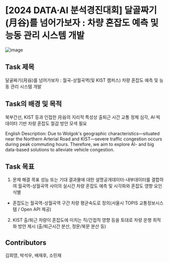 # [2024 DATA·AI 분석경진대회] 달골짜기(月谷)를 넘어가보자 : 차량 혼잡도 예측 및 능동 관리 시스템 개발
![image](https://github.com/user-attachments/assets/b79969bc-12c7-42a2-8d51-547832aa6a39)

Task 제목
---
달골짜기(月谷)를 넘어가보자 : 월곡-상월곡역(및 KIST 캠퍼스) 차량 혼잡도 예측 및 능동 관리 시스템 개발

Task의 배경 및 목적
---
북부간선, KIST 등과 인접한 月谷의 지리적 특성상 출퇴근 시간 교통 정체 심각, AI·빅데이터 기반 차량 혼잡도 절감 방안 모색 필요

English Description: Due to Wolgok's geographic characteristics—situated near the Northern Arterial Road and KIST—severe traffic congestion occurs during peak commuting hours. Therefore, we aim to explore AI- and big data-based solutions to alleviate vehicle congestion.

Task 목표
---
1. 문제 해결 목표 성능 또는 기대 결과물에 대한 설명공개데이터-내부데이터를 결합하여 월곡역-상월곡역 사이의 실시간 차량 혼잡도 예측 및 시각화와 혼잡도 영향 요인 식별
* 혼잡도는 월곡역-상월곡역 구간 차량 평균속도로 정의(서울시 TOPIS 교통정보시스템 / Open API 제공)
2. KIST 출/퇴근 차량이 혼잡도에 미치는 직/간접적 영향 등을 토대로 차량 운행 최적화 방안 제시 (출/퇴근시간 분산, 정문/북문 분산 등)

Contributors
---
김희영, 박석우, 배재후, 소민재
